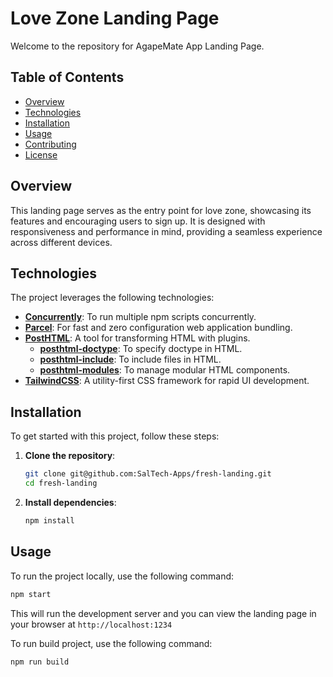 # Love Zone Landing Page

Welcome to the repository for AgapeMate App Landing Page.

## Table of Contents

- [Overview](#overview)
- [Technologies](#technologies)
- [Installation](#installation)
- [Usage](#usage)
- [Contributing](#contributing)
- [License](#license)

## Overview

This landing page serves as the entry point for love zone, showcasing its features and encouraging users to sign up. It is designed with responsiveness and performance in mind, providing a seamless experience across different devices.

## Technologies

The project leverages the following technologies:

- **[Concurrently](https://www.npmjs.com/package/concurrently)**: To run multiple npm scripts concurrently.
- **[Parcel](https://parceljs.org/)**: For fast and zero configuration web application bundling.
- **[PostHTML](https://github.com/posthtml/posthtml)**: A tool for transforming HTML with plugins.
  - **[posthtml-doctype](https://github.com/posthtml/posthtml-doctype)**: To specify doctype in HTML.
  - **[posthtml-include](https://github.com/posthtml/posthtml-include)**: To include files in HTML.
  - **[posthtml-modules](https://github.com/posthtml/posthtml-modules)**: To manage modular HTML components.
- **[TailwindCSS](https://tailwindcss.com/)**: A utility-first CSS framework for rapid UI development.

## Installation

To get started with this project, follow these steps:

1. **Clone the repository**:
    ```sh
    git clone git@github.com:SalTech-Apps/fresh-landing.git
    cd fresh-landing
    ```

2. **Install dependencies**:
    ```sh
    npm install
    ```

## Usage

To run the project locally, use the following command:

```sh
npm start
```
This will run the development server and you can view the landing page in your browser at 
```http://localhost:1234```

To run build project, use the following command:

```sh
npm run build
```
